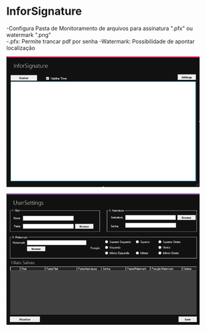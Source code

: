 # InforSignature
-Configura Pasta de Monitoramento de arquivos para assinatura ".pfx" ou watermark ".png"<br>
-.pfx: Permite trancar pdf por senha
-Watermark: Possibilidade de apontar localização

![](img/main.png)

![](img/settings.png)
